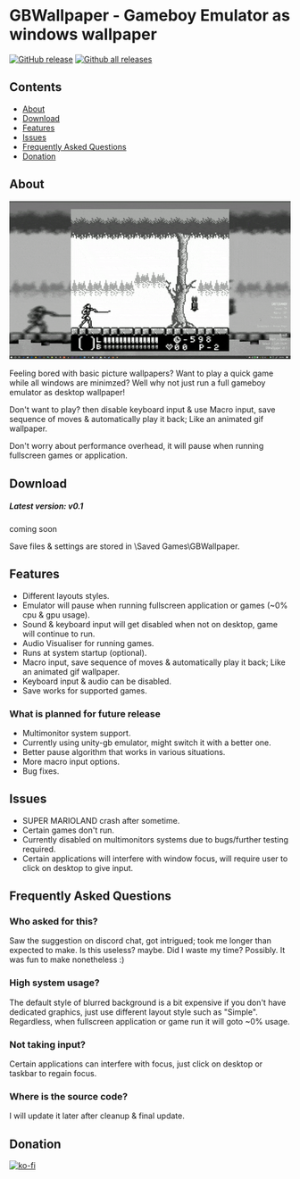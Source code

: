 # GBWallpaper - Gameboy Emulator as windows wallpaper
[![GitHub release](https://img.shields.io/github/release/rocksdanister/GBWallpaper/all.svg)](https://github.com/rocksdanister/GBWallpaper/releases)
[![Github all releases](https://img.shields.io/github/downloads/rocksdanister/GBWallpaper/total.svg)](https://github.com/rocksdanister/GBWallpaper/releases)

## Contents

- [About](#about)
- [Download](#download)
- [Features](#features)
- [Issues](#issues)
- [Frequently Asked Questions](#frequently-asked-questions)
- [Donation](#donation)

## About
![demo-gif](/resources/animation.gif?raw=true "demo")

Feeling bored with basic picture wallpapers? Want to play a quick game while all windows are minimzed? Well why not just run a full gameboy emulator as desktop wallpaper!

Don't want to play? then disable keyboard input & use Macro input, save sequence of moves & automatically play it back; Like an animated gif wallpaper.

Don't worry about performance overhead, it will pause when running fullscreen games or application.

## Download
##### Latest version: v0.1
coming soon

Save files & settings are stored in <username>\Saved Games\GBWallpaper.

## Features
* Different layouts styles.
* Emulator will pause when running fullscreen application or games (~0% cpu & gpu usage).
* Sound & keyboard input will get disabled when not on desktop, game will continue to run.
* Audio Visualiser for running games.
* Runs at system startup (optional).
* Macro input, save sequence of moves & automatically play it back; Like an animated gif wallpaper.
* Keyboard input & audio can be disabled.
* Save works for supported games.

### What is planned for future release
* Multimonitor system support.
* Currently using unity-gb emulator, might switch it with a better one.
* Better pause algorithm that works in various situations.
* More macro input options.
* Bug fixes.

## Issues
* SUPER MARIOLAND crash after sometime.
* Certain games don't run.
* Currently disabled on multimonitors systems due to bugs/further testing required.
* Certain applications will interfere with window focus, will require user to click on desktop to give input.

## Frequently Asked Questions
### Who asked for this?
Saw the suggestion on discord chat, got intrigued; took me longer than expected to make. Is this useless? maybe. Did I waste my time? Possibly. It was fun to make nonetheless :)

### High system usage?
The default style of blurred background is a bit expensive if you don't have dedicated graphics, just use different layout style such as "Simple". Regardless, when fullscreen application or game run it will goto ~0% usage.

### Not taking input?
Certain applications can interfere with focus, just click on desktop or taskbar to regain focus.

### Where is the source code?
I will update it later after cleanup & final update.

## Donation
[![ko-fi](https://www.ko-fi.com/img/githubbutton_sm.svg)](https://ko-fi.com/P5P1U8NQ)
